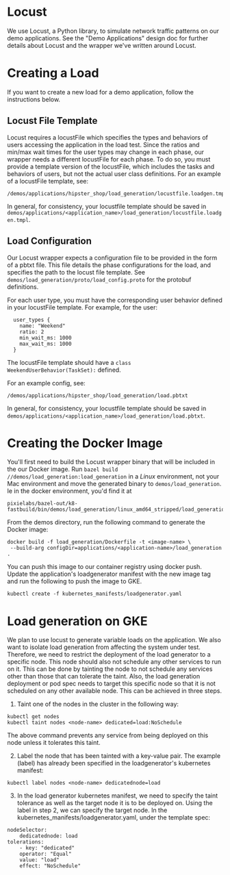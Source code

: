 # Locust
We use Locust, a Python library, to simulate network traffic patterns on our demo applications.
See the "Demo Applications" design doc for further details about Locust and the wrapper we've written around Locust.

# Creating a Load
If you want to create a new load for a demo application, follow the instructions below.
## Locust File Template
Locust requires a locustFile which specifies the types and behaviors of users accessing the
application in the load test. Since the ratios and min/max wait times for the user types may change in each phase,
our wrapper needs a different locustFile for each phase.
To do so, you must provide a template version of the locustFile, which includes the tasks and behaviors of users,
but not the actual user class definitions.
For an example of a locustFile template, see:
```
/demos/applications/hipster_shop/load_generation/locustfile.loadgen.tmpl
```
In general, for consistency, your locustfile template should be saved in
`demos/applications/<application_name>/load_generation/locustfile.loadgen.tmpl`.

## Load Configuration
Our Locust wrapper expects a configuration file to be provided in the form of a pbtxt file.
This file details the phase configurations for the load, and specifies the path to the locust file template.
See `demos/load_generation/proto/load_config.proto` for the protobuf definitions.

For each user type, you must have the corresponding user behavior defined in your locustFile template.
For example, for the user:
```
  user_types {
    name: "Weekend"
    ratio: 2
    min_wait_ms: 1000
    max_wait_ms: 1000
  }
```
The locustFile template should have a `class WeekendUserBehavior(TaskSet):` defined.

For an example config, see:
```
/demos/applications/hipster_shop/load_generation/load.pbtxt
```
In general, for consistency, your locustfile template should be saved in
`demos/applications/<application_name>/load_generation/load.pbtxt`.

# Creating the Docker Image
You'll first need to build the Locust wrapper binary that will be included in the our Docker image.
Run `bazel build //demos/load_generation:load_generation` in a _Linux_ environment,
not your Mac environment and move the generated binary to `demos/load_generation`. Ie in the docker
environment, you'd find it at

```
pixielabs/bazel-out/k8-fastbuild/bin/demos/load_generation/linux_amd64_stripped/load_generation
```

From the demos directory, run the following command to generate the Docker image:
```
docker build -f load_generation/Dockerfile -t <image-name> \
 --build-arg configDir=applications/<application-name>/load_generation .
```
You can push this image to our container registry using docker push.
Update the application's loadgenerator manifest with the new image tag and run the following to push the image to GKE.
```
kubectl create -f kubernetes_manifests/loadgenerator.yaml
```

# Load generation on GKE
We plan to use locust to generate variable loads on the application. We also want to isolate load
generation from affecting the system under test. Therefore, we need to restrict the deployment of
the load generator to a specific node. This node should also not schedule any other services to run on
it. This can be done by tainting the node to not schedule any services other than those that can  tolerate
the taint. Also, the load generation deployment or pod spec needs to target this specific node so that it is
not scheduled on any other available node. This can be achieved in three steps.

1. Taint one of the nodes in the cluster in the following way:
```
kubectl get nodes
kubectl taint nodes <node-name> dedicated=load:NoSchedule
```
The above command prevents any service from being deployed on this node unless it tolerates this taint.

2. Label the node that has been tainted with a key-value pair. The example (label) has already been specified in the
loadgenerator's kubernetes manifest:
```
kubectl label nodes <node-name> dedicatednode=load
```

3. In the load generator kubernetes manifest, we need to specify the taint
tolerance as well as the target node it is to be deployed on. Using the label in step 2,
we can specify the target node. In the kubernetes_manifests/loadgenerator.yaml, under the template spec:
```
nodeSelector:
    dedicatednode: load
tolerations:
    - key: "dedicated"
    operator: "Equal"
    value: "load"
    effect: "NoSchedule"
```
